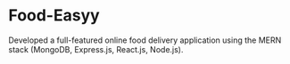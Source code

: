 # Food-Easyy
Developed a full-featured online food delivery application using the MERN stack (MongoDB, Express.js, React.js, Node.js).

